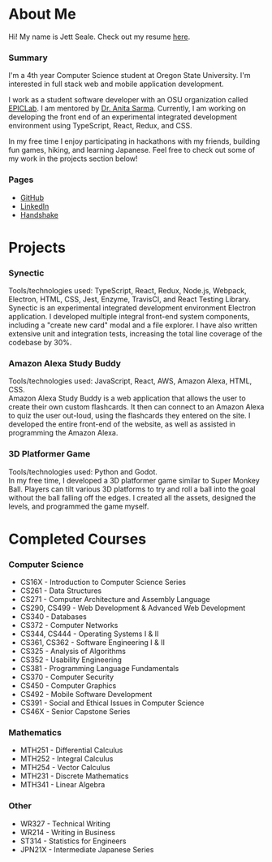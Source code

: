 # About Me
Hi! My name is Jett Seale. Check out my resume [here](https://drive.google.com/file/d/1m_yX7J7r7JRPsdbts7Y6QcIfE2KVaefJ/view?usp=sharing). 

### Summary
I'm a 4th year Computer Science student at Oregon State University. I'm interested in full stack web and mobile application development. 

I work as a student software developer with an OSU organization called [EPICLab](https://epiclab.github.io/). I am mentored by [Dr. Anita Sarma](http://web.engr.oregonstate.edu/~sarmaa/). Currently, I am working on developing the front end of an experimental integrated development environment using TypeScript, React, Redux, and CSS. 

In my free time I enjoy participating in hackathons with my friends, building fun games, hiking, and learning Japanese. Feel free to check out some of my work in the projects section below!

### Pages
- [GitHub](https://github.com/jettseale/)
- [LinkedIn](https://www.linkedin.com/in/jett-seale/)
- [Handshake](https://oregonstate.joinhandshake.com/users/4554184/) 

# Projects
### Synectic
Tools/technologies used: TypeScript, React, Redux, Node.js, Webpack, Electron, HTML, CSS, Jest, Enzyme, TravisCI, and React Testing Library.\
Synectic is an experimental integrated development environment Electron application. I developed multiple integral front-end system components, including a "create new card" modal and a file explorer. I have also written extensive unit and integration tests, increasing the total line coverage of the codebase by 30%. 

### Amazon Alexa Study Buddy
Tools/technologies used: JavaScript, React, AWS, Amazon Alexa, HTML, CSS.\
Amazon Alexa Study Buddy is a web application that allows the user to create their own custom flashcards. It then can connect to an Amazon Alexa to quiz the user out-loud, using the flashcards they entered on the site. I developed the entire front-end of the website, as well as assisted in programming the Amazon Alexa. 

### 3D Platformer Game
Tools/technologies used: Python and Godot.\
In my free time, I developed a 3D platformer game similar to Super Monkey Ball. Players can tilt various 3D platforms to try and roll a ball into the goal without the ball falling off the edges. I created all the assets, designed the levels, and programmed the game myself. 

# Completed Courses
### Computer Science
- CS16X - Introduction to Computer Science Series
- CS261 - Data Structures
- CS271 - Computer Architecture and Assembly Language
- CS290, CS499 - Web Development & Advanced Web Development
- CS340 - Databases
- CS372 - Computer Networks
- CS344, CS444 - Operating Systems I & II
- CS361, CS362 - Software Engineering I & II
- CS325 - Analysis of Algorithms
- CS352 - Usability Engineering
- CS381 - Programming Language Fundamentals
- CS370 - Computer Security
- CS450 - Computer Graphics
- CS492 - Mobile Software Development
- CS391 - Social and Ethical Issues in Computer Science
- CS46X - Senior Capstone Series

### Mathematics 
- MTH251 - Differential Calculus
- MTH252 - Integral Calculus
- MTH254 - Vector Calculus
- MTH231 - Discrete Mathematics
- MTH341 - Linear Algebra

### Other
- WR327 - Technical Writing
- WR214 - Writing in Business
- ST314 - Statistics for Engineers
- JPN21X - Intermediate Japanese Series
